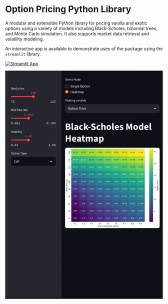 # Option Pricing Python Library

A modular and extensible Python library for pricing vanilla and exotic options using a variety of models including Black-Scholes, binomial trees, and Monte Carlo simulation. It also supports market data retrieval and volatility modeling.

An interactive app is available to demonstrate uses of the package using the `streamlit` library.

[![Streamlit App](https://img.shields.io/badge/Live-Demo-green)](https://cjramsey-option-pricing-python.streamlit.app/)

![App Screenshot](images/screenshot.png)
